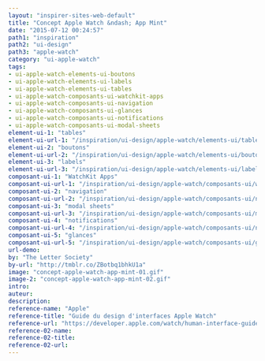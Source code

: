```yaml
---
layout: "inspirer-sites-web-default"
title: "Concept Apple Watch &ndash; App Mint"
date: "2015-07-12 00:24:57"
path1: "inspiration"
path2: "ui-design"
path3: "apple-watch"
category: "ui-apple-watch"
tags:
- ui-apple-watch-elements-ui-boutons
- ui-apple-watch-elements-ui-labels
- ui-apple-watch-elements-ui-tables
- ui-apple-watch-composants-ui-watchkit-apps
- ui-apple-watch-composants-ui-navigation
- ui-apple-watch-composants-ui-glances
- ui-apple-watch-composants-ui-notifications
- ui-apple-watch-composants-ui-modal-sheets
element-ui-1: "tables"
element-ui-url-1: "/inspiration/ui-design/apple-watch/elements-ui/tables/"
element-ui-2: "boutons"
element-ui-url-2: "/inspiration/ui-design/apple-watch/elements-ui/boutons/"
element-ui-3: "labels"
element-ui-url-3: "/inspiration/ui-design/apple-watch/elements-ui/labels/"
composant-ui-1: "WatchKit Apps"
composant-ui-url-1: "/inspiration/ui-design/apple-watch/composants-ui/watchkit-apps/"
composant-ui-2: "navigation"
composant-ui-url-2: "/inspiration/ui-design/apple-watch/composants-ui/navigation/"
composant-ui-3: "modal sheets"
composant-ui-url-3: "/inspiration/ui-design/apple-watch/composants-ui/modal-sheets/"
composant-ui-4: "notifications"
composant-ui-url-4: "/inspiration/ui-design/apple-watch/composants-ui/notifications/"
composant-ui-5: "glances"
composant-ui-url-5: "/inspiration/ui-design/apple-watch/composants-ui/glances/"
url-demo:
by: "The Letter Society"
by-url: "http://tmblr.co/ZBotbq1bhkU1a"
image: "concept-apple-watch-app-mint-01.gif"
image-2: "concept-apple-watch-app-mint-02.gif"
intro:
auteur:
description:
reference-name: "Apple"
reference-title: "Guide du design d'interfaces Apple Watch"
reference-url: "https://developer.apple.com/watch/human-interface-guidelines/"
reference-02-name:
reference-02-title:
reference-02-url:
---
```

